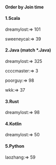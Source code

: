 #### Order by Join time
#### 1.Scala
dreamylost:=> 101

sweeneycai:=> 39

#### 2.Java (match *.Java)
dreamylost:=> 325

ccccmaster:=> 3

poorguy:=> 98

wkk:=> 37

#### 3.Rust
dreamylost:=> 98

#### 4.Kotlin
dreamylost:=> 50

#### 5.Python
laozhang:=> 59

